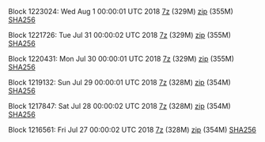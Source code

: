 Block 1223024: Wed Aug  1 00:00:01 UTC 2018 [7z](https://transfer.sh/HVwqY/bootstrap.dat.20180801.7z) (329M) [zip](https://transfer.sh/11hyDI/bootstrap.dat.20180801.zip) (355M) [SHA256](https://transfer.sh/5OyrO/sha256.txt)

Block 1221726: Tue Jul 31 00:00:02 UTC 2018 [7z](https://transfer.sh/DLnUv/bootstrap.dat.20180731.7z) (329M) [zip](https://transfer.sh/6I2M5/bootstrap.dat.20180731.zip) (355M) [SHA256](https://transfer.sh/gRaxX/sha256.txt)

Block 1220431: Mon Jul 30 00:00:01 UTC 2018 [7z](https://transfer.sh/bmT5h/bootstrap.dat.20180730.7z) (329M) [zip](https://transfer.sh/315RS/bootstrap.dat.20180730.zip) (355M) [SHA256](https://transfer.sh/au2uI/sha256.txt)

Block 1219132: Sun Jul 29 00:00:01 UTC 2018 [7z](https://transfer.sh/bS2c6/bootstrap.dat.20180729.7z) (328M) [zip](https://transfer.sh/miHtR/bootstrap.dat.20180729.zip) (354M) [SHA256](https://transfer.sh/QgKZa/sha256.txt)

Block 1217847: Sat Jul 28 00:00:02 UTC 2018 [7z](https://transfer.sh/hmU5q/bootstrap.dat.20180728.7z) (328M) [zip](https://transfer.sh/fprcv/bootstrap.dat.20180728.zip) (354M) [SHA256](https://transfer.sh/F3kfH/sha256.txt)

Block 1216561: Fri Jul 27 00:00:02 UTC 2018 [7z](https://transfer.sh/tM3TQ/bootstrap.dat.20180727.7z) (328M) [zip](https://transfer.sh/iLtwv/bootstrap.dat.20180727.zip) (354M) [SHA256](https://transfer.sh/XIFh6/sha256.txt)
